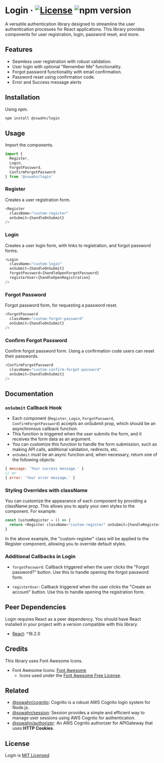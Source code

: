 # Login · [![License](https://img.shields.io/badge/License-MIT-blue.svg)](https://github.com/sswahn/login/blob/main/LICENSE) ![npm version](https://img.shields.io/npm/v/@sswahn/login) 
<!-- ![Weekly Downloads](https://img.shields.io/npm/dw/@sswahn/login) -->

A versatile authentication library designed to streamline the user authentication processes for React applications. This library provides components for user registration, login, password reset, and more.

## Features
- Seamless user registration with robust validation.
- User login with optional "Remember Me" functionality.
- Forgot password functionality with email confirmation.
- Password reset using confirmation code.
- Error and Success message alerts
  
## Installation
Using npm.
```bash
npm install @sswahn/login
```  

## Usage
Import the components.
```javascript
import {
  Register,
  Login,
  ForgotPassword,
  ConfirmForgotPassword
} from '@sswahn/login'
```

### Register
Creates a user registration form.
```javascript
<Register
  className="custom-register"
  onSubmit={handleOnSubmit}
/>
```  

### Login
Creates a user login form, with links to registration, and forgot password forms.
```javascript
<Login
  className="custom-login"
  onSubmit={handleOnSubmit}
  forgotPassword={handleOpenForgotPassword}
  registerUser={handleOpenRegistration}
/>
```  

### Forgot Password
Forgot password form, for requesting a password reset.
```javascript
<ForgotPassword
  className="custom-forgot-password"
  onSubmit={handleOnSubmit}
/>
```  

### Confirm Forgot Password
Confirm forgot password form. Using a confirmation code users can reset their passwords.
```javascript
<ConfirmForgotPassword
  className="custom-confirm-forgot-password"
  onSubmit={handleOnSubmit}
/>
```

## Documentation

### `onSubmit` Callback Hook
- Each component (`Register`, `Login`, `ForgotPassword`, `ConfirmForgotPassword`) accepts an onSubmit prop, which should be an asynchronous callback function.
- This function is triggered when the user submits the form, and it receives the form data as an argument.
- You can customize this function to handle the form submission, such as making API calls, additional validation, redirects, etc.
- `onSubmit` must be an async function and, when necessary, return one of the following objects:
```javascript
{ message: 'Your success message.' }
// or
{ error: 'Your error message.' }
```

### Styling Overrides with className
You can customize the appearance of each component by providing a className prop. This allows you to apply your own styles to the component. For example:
```javascript
const CustomRegister = () => {
  return <Register className="custom-register" onSubmit={handleRegister} />
}
```
In the above example, the "custom-register" class will be applied to the Register component, allowing you to override default styles.

### Additional Callbacks in Login
- `forgotPassword`: Callback triggered when the user clicks the "Forgot password?" button. Use this to handle opening the forgot password form.

- `registerUser`: Callback triggered when the user clicks the "Create an account" button. Use this to handle opening the registration form.

## Peer Dependencies
Login requires React as a peer dependency. You should have React installed in your project with a version compatible with this library.  

- [React](https://reactjs.org/): ^18.2.0  

## Credits
This library uses Font Awesome Icons.
- Font Awesome Icons: [Font Awesome](https://fontawesome.com/)
  - Icons used under the [Font Awesome Free License](https://fontawesome.com/license/free).


## Related
- [@sswahn/cognito](https://www.npmjs.com/package/@sswahn/cognito): Cognito is a robust AWS Cognito login system for Node.js.
- [@sswahn/session](https://www.npmjs.com/package/@sswahn/session): Session provides a simple and efficient way to manage user sessions using AWS Cognito for authentication.
- [@sswahn/authorizer](https://www.npmjs.com/package/@sswahn/authorizer): An AWS Cognito authorizer for APIGateway that uses **HTTP Cookies**.


## License
Login is [MIT Licensed](https://github.com/sswahn/login/blob/main/LICENSE)
